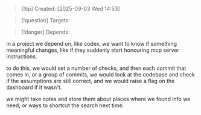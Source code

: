 
>[!tip] Created: [2025-09-03 Wed 14:53]

>[!question] Targets: 

>[!danger] Depends: 

in a project we depend on, like codex, we want to know if something meaningful changes, like if they suddenly start honouring mcp server instructions.

to do this, we would set a number of checks, and then each commit that comes in, or a group of commits, we would look at the codebase and check if the assumptions are still correct, and we would raise a flag on the dashboard if it wasn't.

we might take notes and store them about places where we found info we need, or ways to shortcut the search next time.